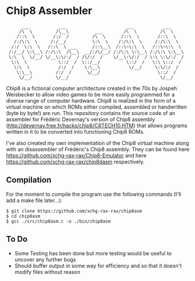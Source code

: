 # Chip8 Assembler
```
      ___           ___                       ___           ___      
     /\  \         /\__\          ___        /\  \         /\  \     
    /::\  \       /:/  /         /\  \      /::\  \       /::\  \  
   /:/\:\  \     /:/__/          \:\  \    /:/\:\  \     /:/\:\  \   
  /:/  \:\  \   /::\  \ ___      /::\__\  /::\~\:\  \   /::\~\:\  \  
 /:/__/ \:\__\ /:/\:\  /\__\  __/:/\/__/ /:/\:\ \:\__\ /:/\:\ \:\__\
 \:\  \  \/__/ \/__\:\/:/  / /\/:/  /    \/__\:\/:/  / \:\ \:\/:/  /
  \:\  \            \::/  /  \::/__/          \::/  /   \:\ \::/  / 
   \:\  \           /:/  /    \:\__\           \/__/     \:\/:/  /   
    \:\__\         /:/  /      \/__/                      \::/  /    
     \/__/         \/__/                                   \/__/     
```

Chip8 is a fictional computer architecture created in the 70s by Jospeh Weisbecker to allow video games to be more easily programmed for a diverse range of computer hardware.
Chip8 is realized in the form of a virtual machine on which ROMs either compiled, assembled or handwritten (byte by byte!) are run.
This repository contains the source code of an assembler for Frédéric Devernay's version of Chip8 assembly (http://devernay.free.fr/hacks/chip8/C8TECH10.HTM) that allows programs written in it to be converted into functioning Chip8 ROMs.

I've also created my own implementation of the Chip8 virtual machine along with an disassembler of Frédéric's Chip8 assembly. 
They can be found here https://github.com/xchg-rax-rax/Chip8-Emulator and here https://github.com/xchg-rax-rax/chip8dasm respectively.

## Compilation

For the moment to compile the program use the following commands (I'll add a make file later...):
```{bash}
$ git clone https://github.com/xchg-rax-rax/chip8asm
$ cd chip8asm
$ gcc ./src/chip8asm.c -o ./bin/chip8asm
```
## To Do

* Some Testing has been done but more testing would be useful to uncover any further bugs
* Should buffer output in some way for efficiency and so that it doesn't modify files without reason
